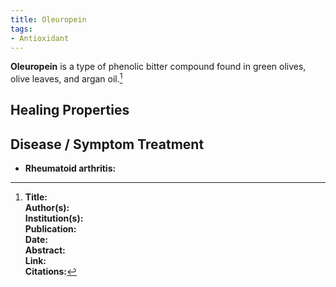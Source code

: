 ```yaml
---
title: Oleuropein
tags:
- Antioxidant
---
```

**Oleuropein** is a type of phenolic bitter compound found in green olives, olive leaves, and argan oil.[^1]

## Healing Properties

## Disease / Symptom Treatment

- **Rheumatoid arthritis:**


[^1]: **Title:** <br>**Author(s):**  <br>**Institution(s):** <br>**Publication:** <i> </i><br>**Date:** <br>**Abstract:** <i> </i><br>**Link:** []()<br>**Citations:**   